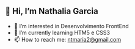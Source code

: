 ## 👋 Hi, I’m Nathalia Garcia
- 👀 I’m interested in Desenvolvimento FrontEnd
- 🌱 I’m currently learning HTM5 e CSS3
- 📫 How to reach me: ntmaria2@gmail.com

<!---
 ...
ntmaria/ntmaria is a ✨ special ✨ repository because its `README.md` (this file) appears on your GitHub profile.
You can click the Preview link to take a look at your changes.
--->
